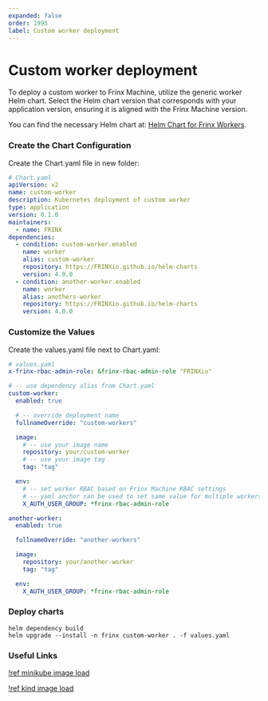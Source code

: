 ```yaml
---
expanded: false
order: 1995
label: Custom worker deployment
---
```


# Custom worker deployment

To deploy a custom worker to Frinx Machine, utilize the generic worker Helm chart. 
Select the Helm chart version that corresponds with your application version, ensuring it is aligned with the Frinx Machine version.

You can find the necessary Helm chart at: [Helm Chart for Frinx Workers](https://artifacthub.io/packages/helm/frinx-helm-charts/worker).

### Create the Chart Configuration

Create the Chart.yaml file in new folder:

```yaml
# Chart.yaml
apiVersion: v2
name: custom-worker
description: Kubernetes deployment of custom worker
type: application
version: 0.1.0
maintainers:
  - name: FRINX
dependencies:
  - condition: custom-worker.enabled
    name: worker
    alias: custom-worker
    repository: https://FRINXio.github.io/helm-charts
    version: 4.0.0
  - condition: another-worker.enabled
    name: worker
    alias: anothers-worker
    repository: https://FRINXio.github.io/helm-charts
    version: 4.0.0
```

### Customize the Values

Create the values.yaml file next to Chart.yaml:

```yaml
# values.yaml
x-frinx-rbac-admin-role: &frinx-rbac-admin-role "FRINXio"

# -- use dependency alias from Chart.yaml
custom-worker:
  enabled: true

  # -- override deployment name
  fullnameOverride: "custom-workers"

  image:
    # -- use your image name
    repository: your/custom-worker
    # -- use your image tag
    tag: "tag"

  env:
    # -- set worker RBAC based on Frinx Machine RBAC settings
    # -- yaml anchor can be used to set same value for multiple workers
    X_AUTH_USER_GROUP: *frinx-rbac-admin-role

another-worker:
  enabled: true

  fullnameOverride: "another-workers"

  image:
    repository: your/another-worker
    tag: "tag"

  env:
    X_AUTH_USER_GROUP: *frinx-rbac-admin-role

```

### Deploy charts

```
helm dependency build
helm upgrade --install -n frinx custom-worker . -f values.yaml
```

### Useful Links
[!ref minikube image load](https://minikube.sigs.k8s.io/docs/commands/image/)

[!ref kind image load](https://minikube.sigs.k8s.io/docs/commands/image/)